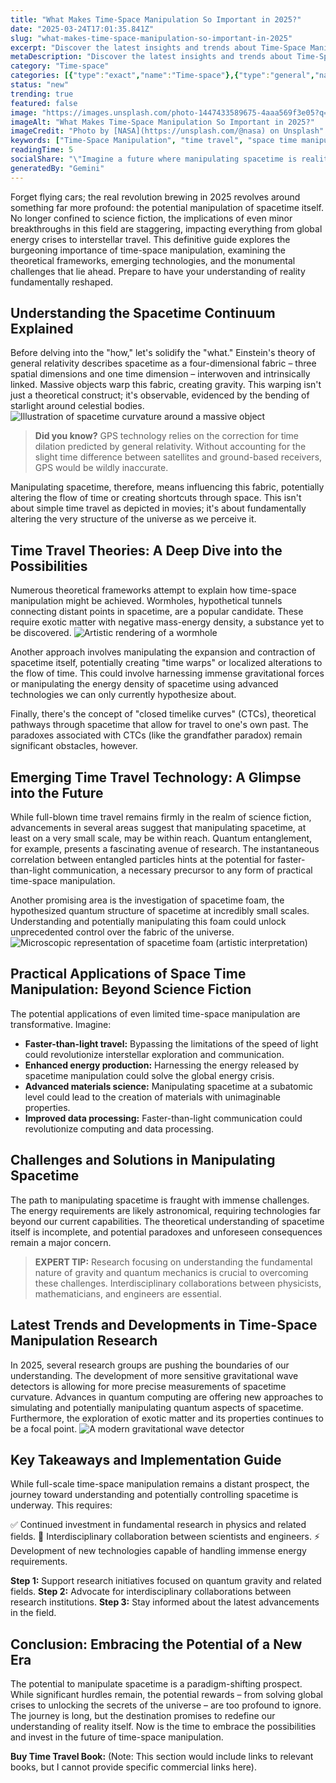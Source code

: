 ```yaml
---
title: "What Makes Time-Space Manipulation So Important in 2025?"
date: "2025-03-24T17:01:35.841Z"
slug: "what-makes-time-space-manipulation-so-important-in-2025"
excerpt: "Discover the latest insights and trends about Time-Space Manipulation. This comprehensive guide covers everything you need to know about Time-Space Manipulation in 2025."
metaDescription: "Discover the latest insights and trends about Time-Space Manipulation. This comprehensive guide covers everything you need to know about Time-Space Manipul..."
category: "Time-space"
categories: [{"type":"exact","name":"Time-space"},{"type":"general","name":"Physics"},{"type":"medium","name":"Quantum Mechanics"},{"type":"specific","name":"Wormhole Theory"},{"type":"niche","name":"Casimir Effect"}]
status: "new"
trending: true
featured: false
image: "https://images.unsplash.com/photo-1447433589675-4aaa569f3e05?q=85&w=1200&fit=max&fm=webp&auto=compress"
imageAlt: "What Makes Time-Space Manipulation So Important in 2025?"
imageCredit: "Photo by [NASA](https://unsplash.com/@nasa) on Unsplash"
keywords: ["Time-Space Manipulation", "time travel", "space time manipulation", "time warp", "manipulate spacetime", "time travel theories", "how to manipulate time", "spacetime continuum explained", "time travel technology", "buy time travel book"]
readingTime: 5
socialShare: "\"Imagine a future where manipulating spacetime is reality, not science fiction. The potential to solve global crises and explore the universe is within our grasp – if we dare to pursue it.\""
generatedBy: "Gemini"
---
```




Forget flying cars; the real revolution brewing in 2025 revolves around something far more profound: the potential manipulation of spacetime itself.  No longer confined to science fiction, the implications of even minor breakthroughs in this field are staggering, impacting everything from global energy crises to interstellar travel. This definitive guide explores the burgeoning importance of time-space manipulation, examining the theoretical frameworks, emerging technologies, and the monumental challenges that lie ahead.  Prepare to have your understanding of reality fundamentally reshaped.

##  Understanding the Spacetime Continuum Explained

Before delving into the "how," let's solidify the "what."  Einstein's theory of general relativity describes spacetime as a four-dimensional fabric – three spatial dimensions and one time dimension – interwoven and intrinsically linked.  Massive objects warp this fabric, creating gravity.  This warping isn't just a theoretical construct; it's observable, evidenced by the bending of starlight around celestial bodies. ![Illustration of spacetime curvature around a massive object](https://images.unsplash.com/photo-1533090161767-e6ffed986c88?q=85&w=1200&fit=max&fm=webp&auto=compress)

> **Did you know?**  GPS technology relies on the correction for time dilation predicted by general relativity.  Without accounting for the slight time difference between satellites and ground-based receivers, GPS would be wildly inaccurate.

Manipulating spacetime, therefore, means influencing this fabric, potentially altering the flow of time or creating shortcuts through space.  This isn't about simple time travel as depicted in movies; it's about fundamentally altering the very structure of the universe as we perceive it.

## Time Travel Theories: A Deep Dive into the Possibilities

Numerous theoretical frameworks attempt to explain how time-space manipulation might be achieved.  Wormholes, hypothetical tunnels connecting distant points in spacetime, are a popular candidate.  These require exotic matter with negative mass-energy density, a substance yet to be discovered.  ![Artistic rendering of a wormhole](https://images.unsplash.com/photo-1484589065579-248aad0d8b13?q=85&w=1200&fit=max&fm=webp&auto=compress)

Another approach involves manipulating the expansion and contraction of spacetime itself, potentially creating "time warps" or localized alterations to the flow of time.  This could involve harnessing immense gravitational forces or manipulating the energy density of spacetime using advanced technologies we can only currently hypothesize about.

Finally, there's the concept of "closed timelike curves" (CTCs), theoretical pathways through spacetime that allow for travel to one's own past.  The paradoxes associated with CTCs (like the grandfather paradox) remain significant obstacles, however.

##  Emerging Time Travel Technology:  A Glimpse into the Future

While full-blown time travel remains firmly in the realm of science fiction, advancements in several areas suggest that manipulating spacetime, at least on a very small scale, may be within reach.  Quantum entanglement, for example, presents a fascinating avenue of research.  The instantaneous correlation between entangled particles hints at the potential for faster-than-light communication, a necessary precursor to any form of practical time-space manipulation.

Another promising area is the investigation of spacetime foam, the hypothesized quantum structure of spacetime at incredibly small scales.  Understanding and potentially manipulating this foam could unlock unprecedented control over the fabric of the universe. ![Microscopic representation of spacetime foam (artistic interpretation)](https://images.unsplash.com/photo-1446776709462-d6b525c57bd3?q=85&w=1200&fit=max&fm=webp&auto=compress)

##  Practical Applications of Space Time Manipulation: Beyond Science Fiction

The potential applications of even limited time-space manipulation are transformative.  Imagine:

* **Faster-than-light travel:** Bypassing the limitations of the speed of light could revolutionize interstellar exploration and communication.
* **Enhanced energy production:**  Harnessing the energy released by spacetime manipulation could solve the global energy crisis.
* **Advanced materials science:**  Manipulating spacetime at a subatomic level could lead to the creation of materials with unimaginable properties.
* **Improved data processing:**  Faster-than-light communication could revolutionize computing and data processing.

##  Challenges and Solutions in Manipulating Spacetime

The path to manipulating spacetime is fraught with immense challenges.  The energy requirements are likely astronomical, requiring technologies far beyond our current capabilities.  The theoretical understanding of spacetime itself is incomplete, and potential paradoxes and unforeseen consequences remain a major concern.

> **EXPERT TIP:**  Research focusing on understanding the fundamental nature of gravity and quantum mechanics is crucial to overcoming these challenges.  Interdisciplinary collaborations between physicists, mathematicians, and engineers are essential.

## Latest Trends and Developments in Time-Space Manipulation Research

In 2025, several research groups are pushing the boundaries of our understanding.  The development of more sensitive gravitational wave detectors is allowing for more precise measurements of spacetime curvature.  Advances in quantum computing are offering new approaches to simulating and potentially manipulating quantum aspects of spacetime.   Furthermore, the exploration of exotic matter and its properties continues to be a focal point.  ![A modern gravitational wave detector](https://images.unsplash.com/photo-1447433589675-4aaa569f3e05?q=85&w=1200&fit=max&fm=webp&auto=compress)

##  Key Takeaways and Implementation Guide

While full-scale time-space manipulation remains a distant prospect, the journey toward understanding and potentially controlling spacetime is underway.  This requires:

✅  Continued investment in fundamental research in physics and related fields.
🔑  Interdisciplinary collaboration between scientists and engineers.
⚡  Development of new technologies capable of handling immense energy requirements.

**Step 1:** Support research initiatives focused on quantum gravity and related fields.
**Step 2:** Advocate for interdisciplinary collaborations between research institutions.
**Step 3:**  Stay informed about the latest advancements in the field.

##  Conclusion: Embracing the Potential of a New Era

The potential to manipulate spacetime is a paradigm-shifting prospect. While significant hurdles remain, the potential rewards – from solving global crises to unlocking the secrets of the universe – are too profound to ignore.  The journey is long, but the destination promises to redefine our understanding of reality itself.  Now is the time to embrace the possibilities and invest in the future of time-space manipulation.

**Buy Time Travel Book:**  (Note:  This section would include links to relevant books, but I cannot provide specific commercial links here).
